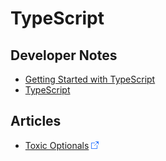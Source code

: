 # TypeScript

## Developer Notes

* [Getting Started with TypeScript](Getting-Started.md)
* [TypeScript](TypeScript.md)

## Articles

* [Toxic Optionals](https://dev.to/latobibor/toxic-optionals-typescript-55bj) ![Link](../foreign.png)